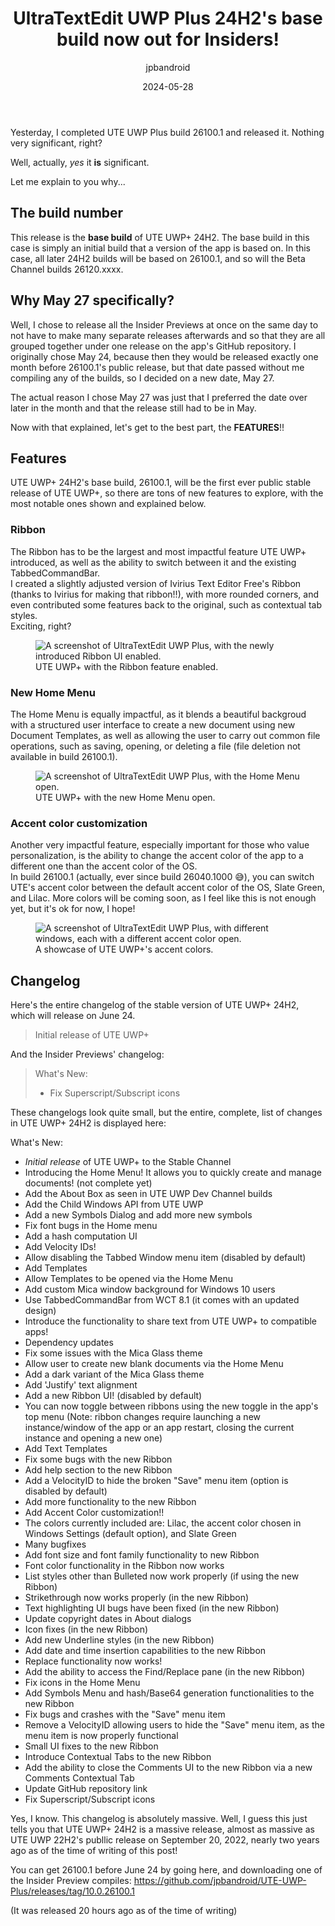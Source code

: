 ﻿---
title: UltraTextEdit UWP Plus 24H2's base build now out for Insiders!
description: The build, 26100.1, was released yesterday to all Insider Channels.
thumbnail: /blog-resources/uteuwp-plus-24h2-released/thumbnail.png
date: 2024-05-28
author: jpbandroid
---

Yesterday, I completed UTE UWP Plus build 26100.1 and released it. Nothing very significant, right?


Well, actually, *yes* it **is** significant.


Let me explain to you why...

## The build number
This release is the **base build** of UTE UWP+ 24H2. The base build in this case is simply an initial build that a version of the app is based on. In this case, all later 24H2 builds will be based on 26100.1, and so will the Beta Channel builds 26120.xxxx.
## Why May 27 specifically?
Well, I chose to release all the Insider Previews at once on the same day to not have to make many separate releases afterwards and so that they are all grouped together under one release on the app's GitHub repository.
I originally chose May 24, because then they would be released exactly one month before 26100.1's public release, but that date passed without me compiling any of the builds, so I decided on a new date, May 27.


The actual reason I chose May 27 was just that I preferred the date over later in the month and that the release still had to be in May.


Now with that explained, let's get to the best part, the **FEATURES**!!
## Features
UTE UWP+ 24H2's base build, 26100.1, will be the first ever public stable release of UTE UWP+, so there are tons of new features to explore, with the most notable ones shown and explained below.
### Ribbon
The Ribbon has to be the largest and most impactful feature UTE UWP+ introduced, as well as the ability to switch between it and the existing TabbedCommandBar.
<br>
I created a slightly adjusted version of Ivirius Text Editor Free's Ribbon (thanks to Ivirius for making that ribbon!!), with more rounded corners, and even contributed some features back to the original, such as contextual tab styles.
<br>
Exciting, right?
<br>

<figure class="margin-bottom">
    <img src="/blog-resources/uteuwp-plus-24h2-released/ute-withribbon.png" alt="A screenshot of UltraTextEdit UWP Plus, with the newly introduced Ribbon UI enabled.">
    <figcaption>UTE UWP+ with the Ribbon feature enabled.</figcaption>
</figure>

### New Home Menu
The Home Menu is equally impactful, as it blends a beautiful backgroud with a structured user interface to create a new document using new Document Templates, as well as allowing the user to carry out common file operations, such as saving, opening, or deleting a file (file deletion not available in build 26100.1).
<br>

<figure class="margin-bottom">
    <img src="/blog-resources/uteuwp-plus-24h2-released/ute-homemenu.png" alt="A screenshot of UltraTextEdit UWP Plus, with the Home Menu open.">
    <figcaption>UTE UWP+ with the new Home Menu open.</figcaption>
</figure>

### Accent color customization
Another very impactful feature, especially important for those who value personalization, is the ability to change the accent color of the app to a different one than the accent color of the OS.
<br>
In build 26100.1 (actually, ever since build 26040.1000 😅), you can switch UTE's accent color between the default accent color of the OS, Slate Green, and Lilac.
More colors will be coming soon, as I feel like this is not enough yet, but it's ok for now, I hope!

<figure class="margin-bottom">
    <img src="/blog-resources/uteuwp-plus-24h2-released/ute-accentcolors.png" alt="A screenshot of UltraTextEdit UWP Plus, with different windows, each with a different accent color open.">
    <figcaption>A showcase of UTE UWP+'s accent colors.</figcaption>
</figure>

## Changelog
Here's the entire changelog of the stable version of UTE UWP+ 24H2, which will release on June 24.

> Initial release of UTE UWP+

And the Insider Previews' changelog:

> What's New:
>
>- Fix Superscript/Subscript icons

These changelogs look quite small, but the entire, complete, list of changes in UTE UWP+ 24H2 is displayed here:

What's New:

- _Initial release_ of UTE UWP+ to the Stable Channel
- Introducing the Home Menu! It allows you to quickly create and manage documents! (not complete yet)
- Add the About Box as seen in UTE UWP Dev Channel builds
- Add the Child Windows API from UTE UWP
- Add a new Symbols Dialog and add more new symbols
- Fix font bugs in the Home menu
- Add a hash computation UI
- Add Velocity IDs!
- Allow disabling the Tabbed Window menu item (disabled by default)
- Add Templates
- Allow Templates to be opened via the Home Menu
- Add custom Mica window background for Windows 10 users
- Use TabbedCommandBar from WCT 8.1 (it comes with an updated design)
- Introduce the functionality to share text from UTE UWP+ to compatible apps!
- Dependency updates
- Fix some issues with the Mica Glass theme
- Allow user to create new blank documents via the Home Menu
- Add a dark variant of the Mica Glass theme
- Add 'Justify' text alignment
- Add a new Ribbon UI! (disabled by default)
- You can now toggle between ribbons using the new toggle in the app's top menu (Note: ribbon changes require launching a new instance/window of the app or an app restart, closing the current instance and opening a new one)
- Add Text Templates
- Fix some bugs with the new Ribbon
- Add help section to the new Ribbon
- Add a VelocityID to hide the broken "Save" menu item (option is disabled by default)
- Add more functionality to the new Ribbon
- Add Accent Color customization!!
- The colors currently included are: Lilac, the accent color chosen in Windows Settings (default option), and Slate Green
- Many bugfixes
- Add font size and font family functionality to new Ribbon
- Font color functionality in the Ribbon now works
- List styles other than Bulleted now work properly (if using the new Ribbon)
- Strikethrough now works properly (in the new Ribbon)
- Text highlighting UI bugs have been fixed (in the new Ribbon)
- Update copyright dates in About dialogs
- Icon fixes (in the new Ribbon)
- Add new Underline styles (in the new Ribbon)
- Add date and time insertion capabilities to the new Ribbon
- Replace functionality now works!
- Add the ability to access the Find/Replace pane (in the new Ribbon)
- Fix icons in the Home Menu
- Add Symbols Menu and hash/Base64 generation functionalities to the new Ribbon
- Fix bugs and crashes with the "Save" menu item
- Remove a VelocityID allowing users to hide the "Save" menu item, as the menu item is now properly functional
- Small UI fixes to the new Ribbon
- Introduce Contextual Tabs to the new Ribbon
- Add the ability to close the Comments UI to the new Ribbon via a new Comments Contextual Tab
- Update GitHub repository link
- Fix Superscript/Subscript icons

Yes, I know. This changelog is absolutely massive. Well, I guess this just tells you that UTE UWP+ 24H2 is a massive release, almost as massive as UTE UWP 22H2's publlic release on September 20, 2022, nearly two years ago as of the time of writing of this post!

You can get 26100.1 before June 24 by going here, and downloading one of the Insider Preview compiles: https://github.com/jpbandroid/UTE-UWP-Plus/releases/tag/10.0.26100.1


(It was released 20 hours ago as of the time of writing)